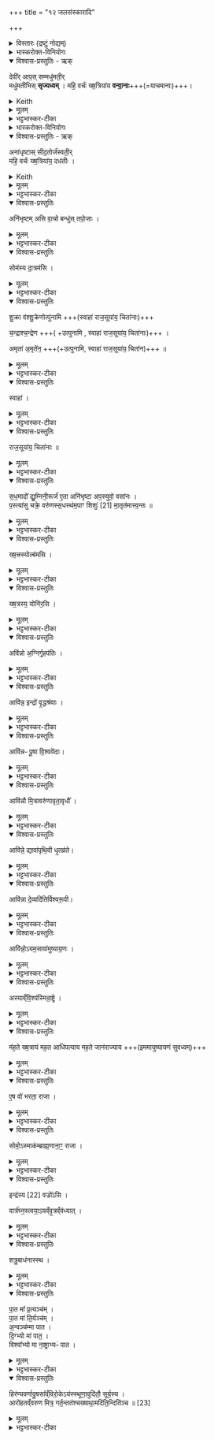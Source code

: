 +++
title = "१२ जलसंस्कारादि"

+++
<details><summary>विस्तारः (द्रष्टुं नोद्यम्)</summary>

५, २० त्रिष्टुप्   
विश्वेदेवा ऋषयः  
अभिषेकजलसंस्कारमन्त्राः, तार्प्योष्णीषधारणादिमन्त्राश्च
</details>

<details><summary>भास्करोक्त-विनियोगः</summary>

1एवं गृहीत्वाथ वैतसे द्रोणकलशे ग्रहान् समवनयति - देवीराप इति ॥ 
</details>


<details open><summary>विश्वास-प्रस्तुतिः - ऋक्</summary>

देवी॑र् आप॒स् सम्मधु॑मती॒र्  
मधु॑मतीभिस् **सृज्यध्वम्** ।
महि॒ वर्चः॑ ख्ष॒त्रिया॑य **वन्वा॒नाः**+++(=याचमानाः)+++।
</details>

<details><summary>Keith</summary>

a. O ye divine waters, be ye united  
Full of sweetness with the sweet,  
Winning great radiance for the Ksatriya.
</details>


<details><summary>मूलम्</summary>

देवी॑राप॒स्सम्मधु॑मती॒र्मधु॑मतीभिस्सृज्यध्वम् ।  
महि॒ वर्चः॑ ख्ष॒त्रिया॑य वन्वा॒नाः।
</details>

<details><summary>भट्टभास्कर-टीका</summary>

हे देवीरापः मधुमतीः मधुमत्यः मधुरसवत्यः मधुमतीभिस्संसृज्यध्वं परस्परमेकीभवत ।

महि महत् वर्चः क्षत्रियायास्मै **वन्वानाः** याचमानाः । वनु याचने शानच् ॥
</details>

<details><summary>भास्करोक्त-विनियोगः</summary>

2अन्तराहोतुर् धिष्ण्यं ब्राह्मणाच्छंसिनश् च सादयति - अनाधृष्टा इति ॥ 
</details>


<details open><summary>विश्वास-प्रस्तुतिः - ऋक्</summary>

अना॑धृष्टास् सीद॒तोर्ज॑स्वती॒र्  
महि॒ वर्चः॑ ख्ष॒त्रिया॑य॒ दध॑तीः ।
</details>

<details><summary>Keith</summary>

Unsurpassed, sit ye down, full of strength,  
Bestowing great radiance upon the Ksatriya.
</details>


<details><summary>मूलम्</summary>

अना॑धृष्टास्सीद॒तोर्ज॑स्वती॒र्महि॒ वर्चः॑ ख्ष॒त्रिया॑य॒ दध॑तीः ।
</details>

<details><summary>भट्टभास्कर-टीका</summary>

हे आपः अनाधृष्टाः केनाप्यतिरस्कृताः ऊर्जस्वतीः बलवत्यः महि महत् वर्चः क्षत्रियायास्मै दधतीः दधत्यः धारयन्त्यः ददत्यो वा । एवम्भूतास्सत्यः अत्र सीदतेति ॥
</details>

<details open><summary>विश्वास-प्रस्तुतिः</summary>

अनि॑भृष्टम् असि वा॒चो बन्धु॑स् तपो॒जाः ।
</details>

<details><summary>मूलम्</summary>

अनि॑भृष्टमसि वा॒चो बन्धु॑स्तपो॒जाः ।
</details>

<details><summary>भट्टभास्कर-टीका</summary>

3शतमानं हिरण्यं प्रग्रथ्नाति - अनिभृष्टमिति ॥ अनिभृष्टमसन्तप्तमसि रक्षोभिः । वाचो बन्धुः हिरण्यवतां हि वाक् सर्वानभिभवति, वाच उत्कर्षहेतुश्च । तपोजाः अग्नेर्जातत्वात् । 'जनसनखनक्रमगमो विट्' 'विड्वनोरनुनासिकस्यात्' इत्यात्वं, लिङ्गव्यत्ययः ॥
</details>

<details open><summary>विश्वास-प्रस्तुतिः</summary>

सोम॑स्य दा॒त्रम॑सि ।
</details>

<details><summary>मूलम्</summary>

सोम॑स्य दा॒त्रम॑सि ।
</details>

<details><summary>भट्टभास्कर-टीका</summary>

4तद्वैतस अवदधाति - सोमस्येति ॥ सोमस्य दात्रं देयं त्वमसि दक्षिणारूपत्वात् ॥
</details>

<details open><summary>विश्वास-प्रस्तुतिः</summary>

शु॒क्रा व॑श्शु॒क्रेणोत्पु॑नामि  +++(स्वाहा॑ राज॒सूया॑य॒ चिता॑नाः)+++

च॒न्द्राश्च॒न्द्रेण  +++( +उत्पुनामि , स्वाहा॑ राज॒सूया॑य॒ चिता॑नाः)+++  ।

अमृता॑ अ॒मृते॑न॒  +++(+उत्पुनामि, स्वाहा॑ राज॒सूया॑य॒ चिता॑न)+++ ॥   
</details>

<details><summary>मूलम्</summary>

शु॒क्रा व॑श्शु॒क्रेणोत्पु॑नामि  +++(स्वाहा॑ राज॒सूया॑य॒ चिता॑नाः)+++

च॒न्द्राश्च॒न्द्रेण  +++( +उत्पुनामि , स्वाहा॑ राज॒सूया॑य॒ चिता॑नाः)+++  ।

अमृता॑ अ॒मृते॑न॒  +++(+उत्पुनामि, स्वाहा॑ राज॒सूया॑य॒ चिता॑न)+++ ॥   
</details>

<details><summary>भट्टभास्कर-टीका</summary>

5हिरण्येनोत्पुनाति - शुक्रा व इति । शुक्राः निर्मलाः वः युष्मान् शुक्रेण पुनामि । चन्द्राः कान्ताः आह्लादनीर्वा चन्द्रेण तादृशेन हिरण्येन । अमृता अमरणाः अमरणहेतुभूताः तादृशेनानेन जीवनहेतुना व उत्पुनामि ।
</details>

<details open><summary>विश्वास-प्रस्तुतिः</summary>

स्वाहा॑ ।
</details>

<details><summary>मूलम्</summary>

स्वाहा॑ ।
</details>

<details><summary>भट्टभास्कर-टीका</summary>

स्वाहा एवं कर्तव्यमिति सैव वागाह ।
</details>

<details open><summary>विश्वास-प्रस्तुतिः</summary>

राज॒सूया॑य॒ चिता॑नाः  ॥
</details>

<details><summary>मूलम्</summary>

राज॒सूया॑य॒ चिता॑नाः  ॥
</details>

<details><summary>भट्टभास्कर-टीका</summary>

राजसूयाय चिताना इति व्याख्यातम् ।

-  [ 1-/8-11/-1मन्त्रे - राजसूयाय राजसूयार्थं राजसूये अभिषेकार्थमगृह्णन् चितानाः चिन्तयन्तीः राजसूयाभिनिष्पत्त्युपायचिन्ताव्यापृताः । यद्वा - राजसूयाय चिताना देवा अगृह्णन् । राजेह सूयते राजा वानेन सूयते इति राजसूयः क्रतुः, 'राजसूयसूर्य' इति क्यपि निपात्यते । चिती सञ्चेतने, चुरादिरनुदात्तेत्, 'बहुलमन्यत्रापि' इति णिलुक्, 'बहुलं छन्दसि' इति शपो लुक्, लसार्वधातुकानुदात्तत्वे धातुस्वरः।]

केचित्तु - त्रिभिरुत्पवनमाहुः । तदा 'शुक्रा वश्शुक्रेणोत्पुनामि स्वाहा राजसूयाय चितानाः' इति 'अमृता अमृतेनोत्पुनामि  +++( 'चन्द्राश्चन्द्रेणोत्पुनामि इति साधु)+++  स्वाहा राजसूयाय चितानाः' इति 'अमृता अमृतेनोत्पुनामि स्वाहा राजसूयाय चितानाः' इति प्रयोगाः ॥
</details>

<details open><summary>विश्वास-प्रस्तुतिः</summary>

स॒ध॒मादो᳚ द्यु॒म्निनी॒रूर्ज॑ ए॒ता अनि॑भृष्टा अप॒स्युवो॒ वसा॑नः ।    
प॒स्त्या॑सु चक्रे॒ वरु॑णस्स॒धस्थ॑म॒पाꣳ शिशुः॑ [21]  मा॒तृत॑मास्व॒न्तः  ॥  
</details>

<details><summary>मूलम्</summary>

स॒ध॒मादो᳚ द्यु॒म्निनी॒रूर्ज॑ ए॒ता अनि॑भृष्टा अप॒स्युवो॒ वसा॑नः ।    
प॒स्त्या॑सु चक्रे॒ वरु॑णस्स॒धस्थ॑म॒पाꣳ शिशुः॑ [21]  मा॒तृत॑मास्व॒न्तः  ॥  
</details>

<details><summary>भट्टभास्कर-टीका</summary>

6अथ पालाशादिषु पात्रेषु गृह्णाति - सधमाद इति त्रिष्टुभा ॥  
सहैकस्मिन् पात्रे मादयन्त इति सधमादः । मद तृप्तियोगे, चौरादिकः, क्विपि णिलोपः, 'सधमाधस्थयोश्छन्दसि' इति सधादेशः । द्युम्निनीर्धनवतीः दीप्तिमतीर्वा । ऊर्जः ऊर्जयित्रीः । ऊर्जयतेः कर्तरि क्विप् । बलहेतुभूताः । अनिभृष्टाः अक्लिष्टाः अपस्युवः अपांसि कर्माणीच्छन्तीः । छान्दस उवङ् । एवम्भूता एता अपः वसानः आच्छादयन् एताभिरात्मानं छादयित्वा पस्त्यासु गृहभूतास्वेतासु सधस्थमेताभिस्सहस्थानं वरुणश्चक्रे करोति । अपामासां शिशुश्शिशुरिव मातृतमासु अतिशयेन जगतो निर्मात्रीषु पस्त्यासु भूतासु अन्तः मध्ये वरुणः सधस्थं करोति यथा मातॄणामुदरे शिशुस्सहवासं करोति । ता एवम्महानुभावाः अस्याभिषेकाय गृह्णामीति ॥
</details>

<details open><summary>विश्वास-प्रस्तुतिः</summary>

ख्ष॒त्त्रस्योल्ब॑मसि ।
</details>

<details><summary>मूलम्</summary>

ख्ष॒त्त्रस्योल्ब॑मसि ।
</details>

<details><summary>भट्टभास्कर-टीका</summary>

7तार्प्यं परिधापयति - क्षत्रस्योल्बमिति ॥ व्याख्यातं वाजपेये । घृताक्तं तार्प्यम् ॥
</details>

<details open><summary>विश्वास-प्रस्तुतिः</summary>

ख्ष॒त्रस्य॒ योनि॑र॒सि ।
</details>

<details><summary>मूलम्</summary>

ख्ष॒त्रस्य॒ योनि॑र॒सि ।
</details>

<details><summary>भट्टभास्कर-टीका</summary>

8पाण्डुरं वासः परिधत्ते - क्षत्रस्य योनिरसीति ॥ क्षत्रस्य बलस्य राजन्यस्य वा योनिः कारणमसीति । अस्मिन् कर्मणि (यद्वा) स जातो भवतीति हि स्तुतिः ।
</details>

<details open><summary>विश्वास-प्रस्तुतिः</summary>

अवि॑न्नो अ॒ग्निर्गृ॒हप॑तिः ।
</details>

<details><summary>मूलम्</summary>

अवि॑न्नो अ॒ग्निर्गृ॒हप॑तिः ।
</details>

<details><summary>भट्टभास्कर-टीका</summary>

9-15आविदो यजमानं वाचयन् बर्हिरुदानयति - आविन्नो अग्निरित्यादि ॥ अग्निरिदानीमनेन मुख्येन कर्मणा गृहपतिराविन्नः लब्धात्मा, परिनिष्पन्नात्मा वा । विन्दतेर्विद्यतेर्वा निष्ठा । अग्नेर्गृहपतित्वमिदानीं परिनिष्पन्नमिति । 'गतिरनन्तरः' इति गतेः प्रकृतिस्वरत्वम्, कर्तरि निष्ठायां तु व्यत्ययेन ।
</details>

<details open><summary>विश्वास-प्रस्तुतिः</summary>

आवि॑न्न॒ इन्द्रो॑ वृ॒द्धश्र॑वाः ।
</details>

<details><summary>मूलम्</summary>

आवि॑न्न॒ इन्द्रो॑ वृ॒द्धश्र॑वाः ।
</details>

<details><summary>भट्टभास्कर-टीका</summary>

इन्द्रश्चेदानीं वृद्धश्रवाः प्रवृद्धकीर्तिः आविन्नः ।
</details>

<details open><summary>विश्वास-प्रस्तुतिः</summary>

आवि॑न्नᳶ पू॒षा वि॒श्ववे॑दाः।
</details>

<details><summary>मूलम्</summary>

आवि॑न्नᳶ पू॒षा वि॒श्ववे॑दाः।
</details>

<details><summary>भट्टभास्कर-टीका</summary>

पूषा चेदनीं विश्ववेदाः विश्वस्य वेदिता आविन्नः । 'गतिकारकयोरपि' इत्यसुन् । विश्वधनो वा ।
</details>

<details open><summary>विश्वास-प्रस्तुतिः</summary>

आवि॑न्नौ  मि॒त्रावरु॑णावृता॒वृधौ᳚ ।
</details>

<details><summary>मूलम्</summary>

आवि॑न्नौ  मि॒त्रावरु॑णावृता॒वृधौ᳚ ।
</details>

<details><summary>भट्टभास्कर-टीका</summary>

मित्रावरुणौ चेदानीमृतावृधौ ऋतस्य यज्ञस्य सत्यस्य वा वर्धयितारौ आवीन्नौ । 'अन्येषामपि दृश्यते' इति दीर्घत्वम् । 'देवताद्वन्द्वे च' इति मित्रावरुणशब्दे पूर्वोत्तरपदयोर्युगपत्प्रकृतिस्वरत्वम् ।
</details>

<details open><summary>विश्वास-प्रस्तुतिः</summary>

आवि॑न्ने॒ द्यावा॑पृथि॒वी धृ॒तव्र॑ते।
</details>

<details><summary>मूलम्</summary>

आवि॑न्ने॒ द्यावा॑पृथि॒वी धृ॒तव्र॑ते।
</details>

<details><summary>भट्टभास्कर-टीका</summary>

द्यावापृथिवी द्यावापृथिव्यौ च धृतव्रते धृतकर्मणावाविन्ने । 'दिवो द्यावा' इति द्यावादेशः, पूर्ववत्प्रकृतिस्वरत्वम् ।
</details>

<details open><summary>विश्वास-प्रस्तुतिः</summary>

आवि॑न्ना दे॒व्यदि॑तिर्विश्वरू॒पी।
</details>

<details><summary>मूलम्</summary>

आवि॑न्ना दे॒व्यदि॑तिर्विश्वरू॒पी।
</details>

<details><summary>भट्टभास्कर-टीका</summary>

अदितिर्देवमाता पृथिवी वा । देवी दीप्तिमती । इदानीं विश्वरूपैस्सर्वैर्विकाररूपैस्तद्वती आविन्ना । गौरादित्वात् ङीष् ।
</details>

<details open><summary>विश्वास-प्रस्तुतिः</summary>

आवि॑न्नो॒ऽयम॒सावा॑मुष्याय॒णः  ।
</details>

<details><summary>मूलम्</summary>

आवि॑न्नो॒ऽयम॒सावा॑मुष्याय॒णः  ।
</details>

<details><summary>भट्टभास्कर-टीका</summary>

तथाऽयं च यजमानः असौ नरसिंहवर्मा आमुष्यायणः राजेन्द्रवर्मणोपत्यमिति युवप्रत्ययान्तं पितुर्नाम गृह्यते ; राजेन्द्रायण इति यथा । अमुष्यशब्दान्नडादित्वात्फक् ।
</details>

<details open><summary>विश्वास-प्रस्तुतिः</summary>

अस्याव्ँवि॒श्य॑स्मिन्रा॒ष्ट्रे ।
</details>

<details><summary>मूलम्</summary>

अस्याव्ँवि॒श्य॑स्मिन्रा॒ष्ट्रे ।
</details>

<details><summary>भट्टभास्कर-टीका</summary>

अस्यां विशि । जातावेकवचनम् । कुटुम्बभूतासु प्रजासु अस्मिन्राष्ट्रे सर्वजनपदे आविन्नः ।
</details>

<details open><summary>विश्वास-प्रस्तुतिः</summary>

म॑ह॒ते ख्ष॒त्राय॑ मह॒त आधि॑पत्याय मह॒ते जान॑राज्याय    +++(इममायुष्यायणं सुवध्वम्)+++
</details>

<details><summary>मूलम्</summary>

म॑ह॒ते ख्ष॒त्राय॑ मह॒त आधि॑पत्याय मह॒ते जान॑राज्याय    +++(इममायुष्यायणं सुवध्वम्)+++
</details>

<details><summary>भट्टभास्कर-टीका</summary>

महते क्षत्रायेति व्याख्यातम् ॥    
  - [किञ्च - महते च क्षत्राय बलाय महते चाधिपत्याय स्वामित्वाय महते अविच्छिन्नाय च जानराज्याय जनानां राजा जनराजः तद्भावाय । उभयत्रापि गुणवचनत्वात् ष्यञ् । इममायुष्यायणं सुवध्वमित्येव । 'बृहन्महतोरुपसङ्ख्यानम्' इति महतो विभक्तेरुदात्तत्वम् ॥]
</details>

<details open><summary>विश्वास-प्रस्तुतिः</summary>

ए॒ष वो॑ भरता॒ राजा  ।
</details>

<details><summary>मूलम्</summary>

ए॒ष वो॑ भरता॒ राजा  ।
</details>

<details><summary>भट्टभास्कर-टीका</summary>

16यजमानायतने तिष्ठन्तं प्राह - एष व इति ॥ व्याख्यातमेव ॥

  - [ यजमानायतने तिष्ठन् रत्निभ्यो जानपदेभ्योध्वर्युरावेदयते - एष व इति ॥ भरतानां निवासो जनपदो भरताः । 'जनपदे लुप्' । भरतानां राजानोपि भरताः । 'तस्य राजन्यपत्यवत्' इति 'जनपदशब्दात् क्षत्रियादञ्', 'यञिञोश्च' इति बहुषु लुक् । हे भरताः एष वो युष्माकं राजा, योयं राजसूयेन यजते । एवमयं व्याख्यातिगतो भवति, राज्यं चास्मिन् प्रतिहितम् । यद्यसौ भरतानामेव राजा तदानीमेवं, नान्यदा । यथाजनपदमिति केचित् ॥ ]
</details>

<details open><summary>विश्वास-प्रस्तुतिः</summary>

सोमो॒ऽस्माक॑म्ब्राह्म॒णाना॒ꣳ॒ राजा  ।
</details>

<details><summary>मूलम्</summary>

सोमो॒ऽस्माक॑म्ब्राह्म॒णाना॒ꣳ॒ राजा  ।
</details>

<details><summary>भट्टभास्कर-टीका</summary>

17सोमोस्माकमिति ॥ ब्रह्मणश्च जपो व्याख्यातः ॥

  - ब्रह्मा जपति - सोम इति ॥ अस्माकं ब्राह्मणानां सोमो राजा, अधुना अयञ्चेति । सर्वदा सराजका एव वयमित्यभिप्रायः ॥
</details>

<details open><summary>विश्वास-प्रस्तुतिः</summary>

इन्द्र॑स्य [22] वज्रो॑ऽसि ।

वार्त्र॑घ्न॒स्त्वया॒ऽयव्ँवृ॒त्रव्ँव॑ध्यात् ।
</details>

<details><summary>मूलम्</summary>

इन्द्र॑स्य [22] वज्रो॑ऽसि ।

वार्त्र॑घ्न॒स्त्वया॒ऽयव्ँवृ॒त्रव्ँव॑ध्यात् ।
</details>

<details><summary>भट्टभास्कर-टीका</summary>

18यजमानाय धनुः प्रयच्छति - इन्द्रस्येति ॥ व्याख्यातं वाजपेये ॥

  - रथमुपावहरति - इन्द्रस्येति यजुषा ॥ इन्द्रस्य यो वज्रस्स एव त्वमसि । अमित्रवधसाधनत्वसामर्थ्यात् भाव [तद्भाव?] उपचर्यते । यद्वा - वजित्वा गतो [वज गतौ] वज्रः । औणादिको रः [रन्] । रथ उच्यते । इन्द्रस्य रथोसि [सीति] स्तूयते । इन्द्रस्य रथो विशेष्यते - वार्त्रघ्नः वृत्रघ्नोयं वार्त्रघ्नः । उत्सादित्वादञ् । यं रथमारुह्य वृत्रमसुरमिन्द्रो हतवान् स एव रथस्त्वमसीति । तस्मात्त्वयाऽयं यजमानो वृत्रं वारकं छादयितारममित्रं वध्यात् । आशिषि लिङ् । 'हनो वध लिङि' इति वधादेशः ॥
</details>

<details open><summary>विश्वास-प्रस्तुतिः</summary>

शत्रु॒बाध॑नास्स्थ   ।
</details>

<details><summary>मूलम्</summary>

शत्रु॒बाध॑नास्स्थ   ।
</details>

<details><summary>भट्टभास्कर-टीका</summary>

19इषून् प्रयच्छति - शत्रुबाधनास्स्थेति ॥ शत्रवो बाध्यन्ते यैस्तादृशास्स्थेति ॥
</details>

<details open><summary>विश्वास-प्रस्तुतिः</summary>

पा॒त मा᳚ प्र॒त्यञ्च॑म्  ।   
पा॒त मा॑ ति॒र्यञ्च॑म्  ।   
अ॒न्वञ्च॑म्मा पात ।  
दि॒ग्भ्यो मा॑ पात॒ ।   
विश्वा᳚भ्यो मा ना॒ष्ट्राभ्यᳶ॑ पात  ।
</details>

<details><summary>मूलम्</summary>

पा॒त मा᳚ प्र॒त्यञ्च॑म्  ।   
पा॒त मा॑ ति॒र्यञ्च॑म्  ।   
अ॒न्वञ्च॑म्मा पात ।  
दि॒ग्भ्यो मा॑ पात॒ ।   
विश्वा᳚भ्यो मा ना॒ष्ट्राभ्यᳶ॑ पात  ।
</details>

<details><summary>भट्टभास्कर-टीका</summary>

20प्रतिगृह्णाति - पात मेति । हे इषवः मा पात रक्षत प्रत्यञ्चं प्रत्यग्गमनं युष्माकमभिमुखमागच्छन्तं शत्रोर्वा । तथा पात मा तिर्यञ्चं तिरश्चीनगमनं पार्श्वयोश्चरन्तम् । तथा पात मान्वञ्चं अन्वग्गमनं पृष्ठतो गच्च्छन्तम् । ऋत्विगादिना क्विन् । किं बहुना ; दिग्भ्यस्सर्वाभ्यो मा पात सर्वासु दिक्षु स्थितं, सर्वदिगवस्थितशत्रुपीडाभ्यो वा ।

अपि च – विश्वाभ्योपि भौमान्तरिक्षद्युप्रभवाभ्योपि नाष्ट्राभ्यः नाशहेतुभ्यः पात माम् । नशेरौणादिकस्त्रप्रत्ययः, वृद्धिश्च ॥
</details>

<details open><summary>विश्वास-प्रस्तुतिः</summary>

हिर॑ण्यवर्णावु॒षसा᳚व्ँविरो॒केऽय॑स्स्थूणा॒वुदि॑तौ॒ सूर्य॒स्य ।   
आरो॑हतव्ँवरुण मित्र॒ गर्त॒न्तत॑श्चख्षाथा॒मदि॑ति॒न्दिति॑ञ्च ॥ [23]
</details>

<details><summary>मूलम्</summary>

हिर॑ण्यवर्णावु॒षसा᳚व्ँविरो॒केऽय॑स्स्थूणा॒वुदि॑तौ॒ सूर्य॒स्य ।   
आरो॑हतव्ँवरुण मित्र॒ गर्त॒न्तत॑श्चख्षाथा॒मदि॑ति॒न्दिति॑ञ्च ॥ [23]
</details>

<details><summary>भट्टभास्कर-टीका</summary>

21बाहू उद्गृह्णाति - हिरण्यवर्णाविति त्रिष्टुभा ॥ हे हिरण्यवर्णौ हिरण्मयाभरणसन्नद्धौ हिरण्यवदुज्ज्वलवर्णौ वा । हे ईदृशौ बाहू । अयस्स्थूणौ वा । अयस्स्थूणसदृशौ अप्रधृष्यौ । 'इवे प्रतिकृतौ' इति कनो 'देवपथादिभ्यश्च' इति लुप्, 'स्फिगन्तस्योपमेयनामधेयस्य' इत्याद्युदात्तत्वम् । अतश्च बाहू एकैकेनामन्त्र्येते - हे वरुण शत्रूणां वारक हे मित्र तेषां प्रमापक अस्माकं वा हिंसायास्त्रायक ईदृशौ युवां गर्तं एतं रथपृष्ठं आकाशोदरं वा आरोहतं उषसां विरोके व्युष्टौ । पूजनार्थमेकस्मिन् बहुवचनम् । उषसो व्युष्टिकाले । एतस्या लक्षणमाह - सूर्यस्येति । उदितावुदये । 'तादौ च' इति गतेः प्रकृतिस्वरत्वम् । तत आरोहणानन्तरं चक्षाथां पश्यतं अदितिमखण्डितं स्वजनं दितिं च खण्डितं शत्रुजनं च तदुचितेन चक्षुषा सानुग्रहेण सनिग्रहेण च स्वीकुरुतमित्यर्थः । यद्वा - अखण्डनं खण्डनं च स्वेषां परेषां च पश्यतमुत्पादयतम् ॥

इत्यष्टमे द्वादशोनुवाकः ॥  
</details>
